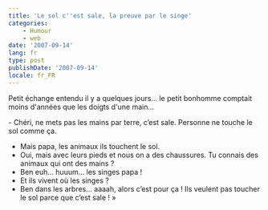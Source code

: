 ```yaml
---
title: 'Le sol c''est sale, la preuve par le singe'
categories:
    - Humour
    - web
date: '2007-09-14'
lang: fr
type: post
publishDate: '2007-09-14'
locale: fr_FR
---
```


Petit échange entendu il y a quelques jours… le petit bonhomme comptait moins d'années que les doigts d'une main…

<!-- more -->- Chéri, ne mets pas les mains par terre, c’est sale. Personne ne touche le sol comme ça.
- Mais papa, les animaux ils touchent le sol.
- Oui, mais avec leurs pieds et nous on a des chaussures. Tu connais des animaux qui ont des mains&nbsp;?
- Ben euh… huuum… les singes papa&nbsp;!
- Et ils vivent où les singes&nbsp;?
- Ben dans les arbres… aaaah, alors c’est pour ça&nbsp;! Ils veulent pas toucher le sol parce que c’est sale&nbsp;!&nbsp;»